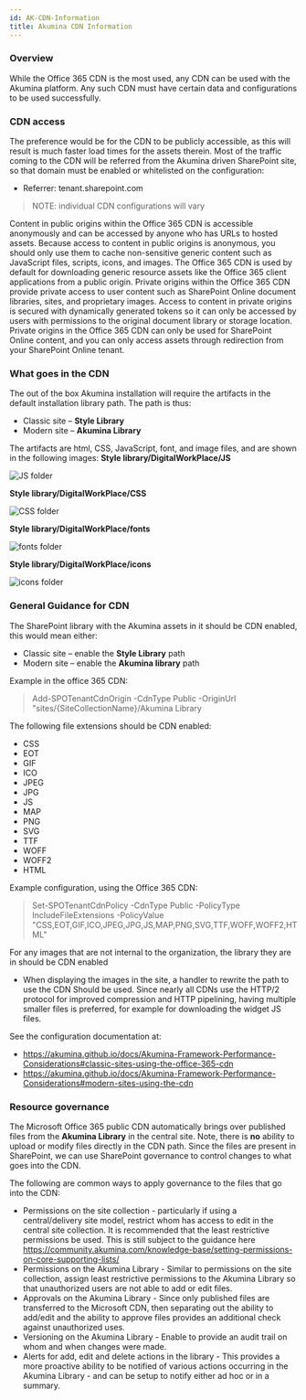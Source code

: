 ```yaml
---
id: AK-CDN-Information
title: Akumina CDN Information
---
```



### Overview
While the Office 365 CDN is the most used, any CDN can be used with the Akumina platform. Any such CDN must have certain data and configurations to be used successfully.

### CDN access
The preference would be for the CDN to be publicly accessible, as this will result is much faster load times for the assets therein. Most of the traffic coming to the CDN will be referred from the Akumina driven SharePoint site, so that domain must be enabled or whitelisted on the configuration:
* Referrer: tenant.sharepoint.com

> NOTE: individual CDN configurations will vary

Content in public origins within the Office 365 CDN is accessible anonymously and can be accessed by anyone who has URLs to hosted assets. Because access to content in public origins is anonymous, you should only use them to cache non-sensitive generic content such as JavaScript files, scripts, icons, and images. The Office 365 CDN is used by default for downloading generic resource assets like the Office 365 client applications from a public origin.
Private origins within the Office 365 CDN provide private access to user content such as SharePoint Online document libraries, sites, and proprietary images. Access to content in private origins is secured with dynamically generated tokens so it can only be accessed by users with permissions to the original document library or storage location. Private origins in the Office 365 CDN can only be used for SharePoint Online content, and you can only access assets through redirection from your SharePoint Online tenant.

### What goes in the CDN
The out of the box Akumina installation will require the artifacts in the default installation library path. The path is thus:
* Classic site – **Style Library**
* Modern site – **Akumina Library**

The artifacts are html, CSS, JavaScript, font, and image files, and are shown in the following images:
**Style library/DigitalWorkPlace/JS**
 
![JS folder](https://akumina.azureedge.net/wiki/training/images/cdn/js-folder.png)
 
**Style library/DigitalWorkPlace/CSS**

![CSS folder](https://akumina.azureedge.net/wiki/training/images/cdn/css-folder.png)

**Style library/DigitalWorkPlace/fonts**

![fonts folder](https://akumina.azureedge.net/wiki/training/images/cdn/fonts-folder.png) 

**Style library/DigitalWorkPlace/icons**

![icons folder](https://akumina.azureedge.net/wiki/training/images/cdn/icons-folder.png) 

### General Guidance for CDN
The SharePoint library with the Akumina assets in it should be CDN enabled, this would mean either:
* Classic site – enable the **Style Library** path
* Modern site – enable the **Akumina library** path

Example in the office 365 CDN:
> Add-SPOTenantCdnOrigin -CdnType Public -OriginUrl "sites/{SiteCollectionName}/Akumina Library

The following file extensions should be CDN enabled:
* CSS
* EOT
* GIF
* ICO
* JPEG
* JPG
* JS
* MAP
* PNG
* SVG
* TTF
* WOFF
* WOFF2
* HTML
 
Example configuration, using the Office 365 CDN:
> Set-SPOTenantCdnPolicy -CdnType Public -PolicyType IncludeFileExtensions -PolicyValue "CSS,EOT,GIF,ICO,JPEG,JPG,JS,MAP,PNG,SVG,TTF,WOFF,WOFF2,HTML"

For any images that are not internal to the organization, the library they are in should be CDN enabled
* When displaying the images in the site, a handler to rewrite the path to use the CDN Should be used.
Since nearly all CDNs use the HTTP/2 protocol for improved compression and HTTP pipelining, having multiple smaller files is preferred, for example for downloading the widget JS files.

See the configuration documentation at:
*	https://akumina.github.io/docs/Akumina-Framework-Performance-Considerations#classic-sites-using-the-office-365-cdn
* https://akumina.github.io/docs/Akumina-Framework-Performance-Considerations#modern-sites-using-the-cdn

### Resource governance
The Microsoft Office 365 public CDN automatically brings over published files from the **Akumina Library** in the central site. Note, there is **no** ability to upload or modify files directly in the CDN path. Since the files are present in SharePoint, we can use SharePoint governance to control changes to what goes into the CDN.

The following are common ways to apply governance to the files that go into the CDN:
*	Permissions on the site collection - particularly if using a central/delivery site model, restrict whom has access to edit in the central site collection. It is recommended that the least restrictive permissions be used. This is still subject to the guidance here https://community.akumina.com/knowledge-base/setting-permissions-on-core-supporting-lists/
*	Permissions on the Akumina Library - Similar to permissions on the site collection, assign least restrictive permissions to the Akumina Library so that unauthorized users are not able to add or edit files.
*	Approvals on the Akumina Library - Since only published files are transferred to the Microsoft CDN, then separating out the ability to add/edit and the ability to approve files provides an additional check against unauthorized uses.
*	Versioning on the Akumina Library - Enable to provide an audit trail on whom and when changes were made.
*	Alerts for add, edit and delete actions in the library - This provides a more proactive ability to be notified of various actions occurring in the Akumina Library - and can be setup to notify either ad hoc or in a summary.
